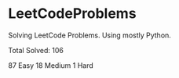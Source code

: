 # LeetCodeProblems
Solving LeetCode Problems. Using mostly Python. 

Total Solved: 106

87 Easy
18 Medium 
1 Hard
